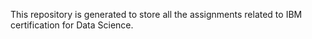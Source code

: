 This repository is generated to store all the assignments related to IBM certification for Data Science. 
